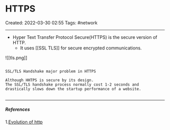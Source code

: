 # HTTPS
Created: 2022-03-30 02:55
Tags: #network
____

- Hyper Text Transfer Protocol Secure(HTTPS) is the secure version of HTTP.
	- It uses [[SSL TLS]] for secure encrypted communications.

![[tls.png]]

```ad-danger

SSL/TLS Handshake major problem in HTTPS

Although HHTPS is secure by its design.
The SSL/TLS handshake process normally cost 1-2 seconds and drastically slows down the startup performance of a website.


```




___
##### References
1.[Evolution of http](https://medium.com/platform-engineer/evolution-of-http-69cfe6531ba0)

